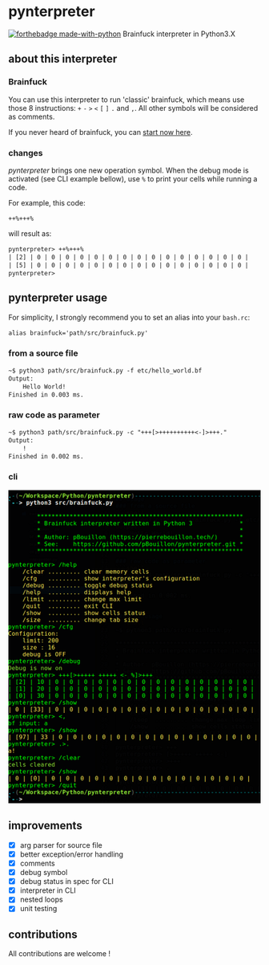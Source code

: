 # pynterpreter
[![forthebadge made-with-python](http://ForTheBadge.com/images/badges/made-with-python.svg)](https://www.python.org/) 
Brainfuck interpreter in Python3.X

## about this interpreter
### Brainfuck 
You can use this interpreter to run 'classic' brainfuck, which means 
use those 8 instructions: `+` `-` `>` `<` `[` `]` `.` and `,`. All other symbols will be 
considered as comments.

If you never heard of brainfuck, you can 
[start now here](https://fr.wikipedia.org/wiki/Brainfuck).

### changes
*pynterpreter* brings one new operation symbol. When the debug mode is 
activated (see CLI example bellow), use `%` to print your cells while 
running a code.

For example, this code:
```brainfuck
++%+++%
```
will result as:
```
pynterpreter> ++%+++%
| [2] | 0 | 0 | 0 | 0 | 0 | 0 | 0 | 0 | 0 | 0 | 0 | 0 | 0 | 0 | 0 |
| [5] | 0 | 0 | 0 | 0 | 0 | 0 | 0 | 0 | 0 | 0 | 0 | 0 | 0 | 0 | 0 |
pynterpreter> 
```

## pynterpreter usage
For simplicity, I strongly recommend you to set an alias into your `bash.rc`:
```shell
alias brainfuck='path/src/brainfuck.py'
```
### from a source file
```shell
~$ python3 path/src/brainfuck.py -f etc/hello_world.bf
Output:
    Hello World!
Finished in 0.003 ms.
```

### raw code as parameter
```shell
~$ python3 path/src/brainfuck.py -c "+++[>++++++++++<-]>+++."
Output:
    !
Finished in 0.002 ms.
```

### cli
![CLI example](https://github.com/pBouillon/pynterpreter/blob/readme_img/img/cli_example.png?raw=true "CLI example")

## improvements
- [x] arg parser for source file
- [x] better exception/error handling
- [x] comments
- [x] debug symbol
- [x] debug status in spec for CLI
- [x] interpreter in CLI
- [x] nested loops
- [x] unit testing

## contributions
All contributions are welcome !

